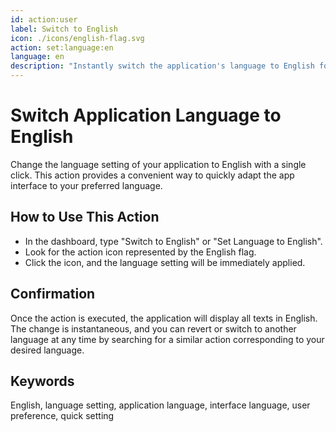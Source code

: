```yaml
---
id: action:user
label: Switch to English
icon: ./icons/english-flag.svg
action: set:language:en
language: en
description: "Instantly switch the application's language to English for a seamless user experience."
---
```


# Switch Application Language to English

Change the language setting of your application to English with a single click. This action provides a convenient way to quickly adapt the app interface to your preferred language.

## How to Use This Action

- In the dashboard, type "Switch to English" or "Set Language to English".
- Look for the action icon represented by the English flag.
- Click the icon, and the language setting will be immediately applied.

## Confirmation

Once the action is executed, the application will display all texts in English. The change is instantaneous, and you can revert or switch to another language at any time by searching for a similar action corresponding to your desired language.

## Keywords
English, language setting, application language, interface language, user preference, quick setting
